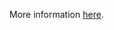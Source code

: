 More information [here](https://docs.bridgecrew.io/docs/ensure-that-the-peer-cert-file-and-peer-key-file-arguments-are-set-as-appropriate).
